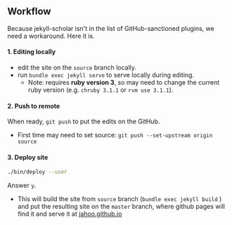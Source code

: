 ## Workflow

Because jekyll-scholar isn't in the list of GitHub-sanctioned plugins, we need a workaround. Here it is.

#### 1. Editing locally
- edit the site on the `source` branch locally.
- run `bundle exec jekyll serve` to serve locally during editing.
  - Note: requires **ruby version 3**, so may need to change the current ruby
    version (e.g. `chruby 3.1.1` or `rvm use 3.1.1`).

#### 2. Push to remote
When ready, `git push` to put the edits on the GitHub.

- First time may need to set source: `git push --set-upstream origin source` 

#### 3. Deploy site

```bash
./bin/deploy --user
```

Answer `y`. 

- This will build the site from `source` branch (`bundle exec jekyll build` ) and put the resulting site on the `master` branch, where github pages will find it and serve it at [jahoo.github.io](http://jahoo.github.io)
